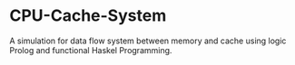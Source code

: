 # CPU-Cache-System


A simulation for data flow system between memory and cache using logic Prolog and functional Haskel Programming.
